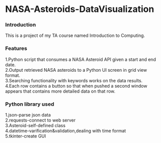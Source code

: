 # NASA-Asteroids-DataVisualization
<h3>Introduction</h3>
This is a project of my TA course named Introduction to Computing.<br>
<h3>Features</h3>
1.Python script that consumes a NASA Asteroid API given a start and end date.<br> 
2.Output retrieved NASA asteroids to a Python UI screen in grid view format.<br>
3.Searching functionality with keywords works on the data results.<br>
4.Each row contains a button so that when pushed a second window appears that contains more detailed data on that row.
<h3>Python library used</h3>
1.json-parse json data<br>
2.requests-connect to web server<br>
3.Asteroid-self-defined class<br>
4.datetime-varification&validation,dealing with time format<br>
5.tkinter-create GUI
